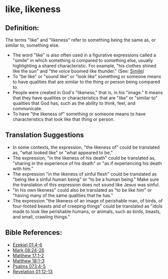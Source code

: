 # like, likeness #

## Definition: ##

The terms "like" and "likeness" refer to something being the same as, or similar to, something else.

* The word "like" is also often used in a figurative expressions called a "simile" in which something is compared to something else, usually highlighting a shared characteristic. For example, "his clothes shined like the sun" and "the voice boomed like thunder." (See: [Simile](en/ta-vol1/translate/man/figs-simile))
* To "be like" or "sound like" or "look like" something or someone means to have qualities that are similar to the thing or person being compared to.
* People were created in God's "likeness," that is, in his "image." It means that they have qualities or characteristics that are "like" or "similar to" qualities that God has, such as the ability to think, feel, and communicate.
* To have "the likeness of" something or someone means to have characteristics that look like that thing or person.

## Translation Suggestions ##

* In some contexts, the expression, "the likeness of" could be translated as, "what looked like" or "what appeared to be."
* The expression, "in the likeness of his death" could be translated as, "sharing in the experience of his death" or "as if experiencing his death with him."
* The expression "in the likeness of sinful flesh" could be translated as "being like a sinful human being" or "to be a human being." Make sure the translation of this expression does not sound like Jesus was sinful.
* "In his own likeness" could also be translated as "to be like him" or "having many of the same qualities that he has."
* The expression "the likeness of an image of perishable man, of birds, of four-footed beasts and of creeping things" could be translated as "idols made to look like perishable humans, or animals, such as birds, beasts, and small, crawling things."



## Bible References: ##

* [Ezekiel 01:4-6](en/tn/ezk/help/01/04)
* [Mark 08:24-26](en/tn/mrk/help/08/24)
* [Matthew 17:1-2](en/tn/mat/help/17/01)
* [Matthew 18:1-3](en/tn/mat/help/18/01)
* [Psalms 073:4-5](en/tn/psa/help/73/04)
* [Revelation 01:12-13](en/tn/rev/help/01/12)